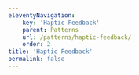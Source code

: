 ```yaml
---
eleventyNavigation:
    key: 'Haptic Feedback'
    parent: Patterns
    url: /patterns/haptic-feedback/
    order: 2
title: 'Haptic Feedback'
permalink: false
---
```

